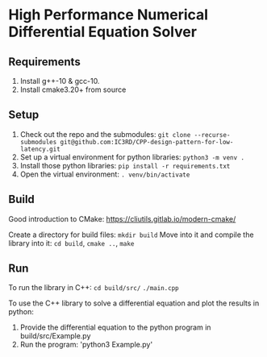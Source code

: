 # High Performance Numerical Differential Equation Solver


## Requirements
1. Install g++-10 & gcc-10.
1. Install cmake3.20+ from source

## Setup
1. Check out the repo and the submodules: `git clone --recurse-submodules git@github.com:IC3RD/CPP-design-pattern-for-low-latency.git`
2. Set up a virtual environment for python libraries: `python3 -m venv .`
3. Install those python libraries: `pip install -r requirements.txt`
4. Open the virtual environment: `. venv/bin/activate`

## Build
Good introduction to CMake: https://cliutils.gitlab.io/modern-cmake/

Create a directory for build files: `mkdir build`
Move into it and compile the library into it: `cd build`, `cmake ..`, `make`

## Run

To run the library in C++:
`cd build/src/`
`./main.cpp`

To use the C++ library to solve a differential equation and plot the results in python:
1. Provide the differential equation to the python program in build/src/Example.py
2. Run the program: 'python3 Example.py'
